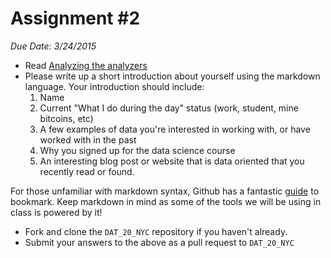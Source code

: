 # Assignment #2
*Due Date: 3/24/2015*

- Read [Analyzing the analyzers](http://cdn.oreillystatic.com/oreilly/radarreport/0636920029014/Analyzing_the_Analyzers.pdf)
- Please write up a short introduction about yourself using the markdown language. Your introduction should include:
    1. Name
    2. Current "What I do during the day" status (work, student, mine bitcoins, etc)
    3. A few examples of data you're interested in working with, or have worked with in the past
    4. Why you signed up for the data science course
    5. An interesting blog post or website that is data oriented that you recently read or found.

For those unfamiliar with markdown syntax, Github has a fantastic [guide](https://help.github.com/articles/github-flavored-markdown/) to bookmark. Keep markdown in mind as some of the tools we will be using in class is powered by it!
- Fork and clone the `DAT_20_NYC` repository if you haven't already.
- Submit your answers to the above as a pull request to `DAT_20_NYC`

